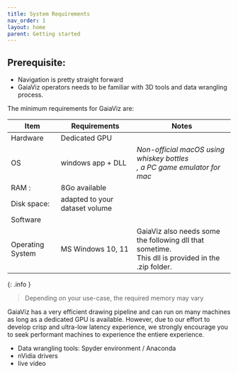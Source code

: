 ```yaml
---
title: System Requirements
nav_order: 1
layout: home
parent: Getting started
---
```

## Prerequisite:

- Navigation is pretty straight forward
- GaiaViz operators needs to be familiar with 3D tools and data wrangling process.

The minimum requirements for GaiaViz are:

| Item             | Requirements                   | Notes                                                                                                |
| ---------------- | ------------------------------ | ---------------------------------------------------------------------------------------------------- |
| Hardware         | Dedicated GPU                  |                                                                                                      |
| OS               | windows app + DLL              | *Non-official macOS using whiskey bottles<br>, a PC game emulator for mac*                           |
| RAM :            | 8Go available                  |                                                                                                      |
| Disk space:      | adapted to your dataset volume |                                                                                                      |
| Software         |                                |                                                                                                      |
| Operating System | MS Windows 10, 11              | GaiaViz also needs some the following dll that sometime.<br>This dll is provided in the .zip folder. |

{: .info }
> Depending on your use-case, the required memory may vary



GaiaViz has a very efficient drawing pipeline and can run on many machines as long as a dedicated GPU is available.
However, due to our effort to develop crisp and ultra-low latency experience, we strongly encourage you to seek performant machines to experience the entiere experience.



- Data wrangling tools: Spyder environment / Anaconda 
- nVidia drivers
- live video


